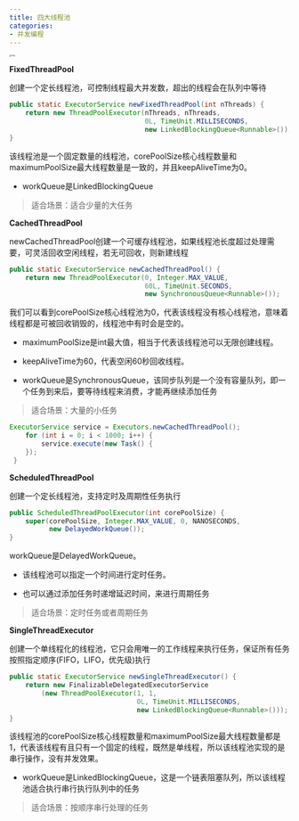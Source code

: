 ```yaml
---
title: 四大线程池
categories: 
- 并发编程
---
```


<img src="https://img-blog.csdnimg.cn/91ea2309a0fb40cbbdc74beec194fd60.png" alt="img" style="zoom:25%;" />

**FixedThreadPool**

创建一个定长线程池，可控制线程最大并发数，超出的线程会在队列中等待

```java
public static ExecutorService newFixedThreadPool(int nThreads) {
    return new ThreadPoolExecutor(nThreads, nThreads,
                                  0L, TimeUnit.MILLISECONDS,
                                  new LinkedBlockingQueue<Runnable>());
}
```

该线程池是一个固定数量的线程池，corePoolSize核心线程数量和maximumPoolSize最大线程数量是一致的，并且keepAliveTime为0。

* workQueue是LinkedBlockingQueue

> 适合场景：适合少量的大任务

**CachedThreadPool**

newCachedThreadPool创建一个可缓存线程池，如果线程池长度超过处理需要，可灵活回收空闲线程，若无可回收，则新建线程

```java
public static ExecutorService newCachedThreadPool() {
    return new ThreadPoolExecutor(0, Integer.MAX_VALUE,
                                  60L, TimeUnit.SECONDS,
                                  new SynchronousQueue<Runnable>());
```

我们可以看到corePoolSize核心线程池为0，代表该线程没有核心线程池，意味着线程都是可被回收销毁的，线程池中有时会是空的。

* maximumPoolSize是int最大值，相当于代表该线程池可以无限创建线程。

* keepAliveTime为60，代表空闲60秒回收线程。

* workQueue是SynchronousQueue，该同步队列是一个没有容量队列，即一个任务到来后，要等待线程来消费，才能再继续添加任务

> 适合场景：大量的小任务

```java
ExecutorService service = Executors.newCachedThreadPool();
    for (int i = 0; i < 1000; i++) { 
        service.execute(new Task() { 
    });
 }
```

**ScheduledThreadPool**

创建一个定长线程池，支持定时及周期性任务执行

```java
public ScheduledThreadPoolExecutor(int corePoolSize) {
    super(corePoolSize, Integer.MAX_VALUE, 0, NANOSECONDS,
          new DelayedWorkQueue());
}
```

workQueue是DelayedWorkQueue。

* 该线程池可以指定一个时间进行定时任务。

* 也可以通过添加任务时递增延迟时间，来进行周期任务

> 适合场景：定时任务或者周期任务

**SingleThreadExecutor**

创建一个单线程化的线程池，它只会用唯一的工作线程来执行任务，保证所有任务按照指定顺序(FIFO，LIFO，优先级)执行

```java
public static ExecutorService newSingleThreadExecutor() {
    return new FinalizableDelegatedExecutorService
        (new ThreadPoolExecutor(1, 1,
                                0L, TimeUnit.MILLISECONDS,
                                new LinkedBlockingQueue<Runnable>()));
}
```

该线程池的corePoolSize核心线程数量和maximumPoolSize最大线程数量都是1，代表该线程有且只有一个固定的线程，既然是单线程，所以该线程池实现的是串行操作，没有并发效果。

* workQueue是LinkedBlockingQueue，这是一个链表阻塞队列，所以该线程池适合执行串行执行队列中的任务

> 适合场景：按顺序串行处理的任务

